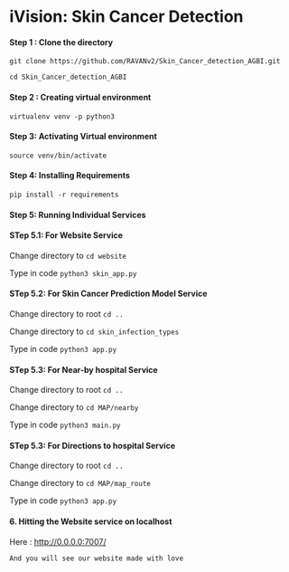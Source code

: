 # iVision: Skin Cancer Detection

#### Step 1 : Clone the directory
 

`git clone https://github.com/RAVANv2/Skin_Cancer_detection_AGBI.git`


`cd Skin_Cancer_detection_AGBI`
              
#### Step 2 : Creating virtual environment

`virtualenv venv -p python3`

#### Step 3: Activating Virtual environment


`source venv/bin/activate`

#### Step 4: Installing Requirements


`pip install -r requirements`

#### Step 5: Running Individual Services


#### STep 5.1: For Website Service


Change directory to `cd website`


Type in code `python3 skin_app.py`


#### STep 5.2: For Skin Cancer Prediction Model Service

Change directory to root `cd ..` 


Change directory to `cd skin_infection_types`


Type in code `python3 app.py`


#### STep 5.3: For Near-by hospital Service

Change directory to root `cd ..` 


Change directory to `cd MAP/nearby`


Type in code `python3 main.py`

#### STep 5.3: For Directions to hospital Service

Change directory to root `cd ..` 


Change directory to `cd MAP/map_route`


Type in code `python3 app.py`




#### 6. Hitting the Website service on localhost

Here : http://0.0.0.0:7007/


`And you will see our website made with love`
